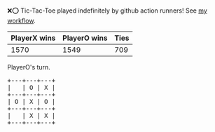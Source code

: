 :x::o: Tic-Tac-Toe played indefinitely by github action runners! See [my workflow](.github/workflows/play.yaml).

|PlayerX wins|PlayerO wins|Ties|
|-|-|-|
|1570|1549|709|

PlayerO's turn.

<pre>
+---+---+---+
|   | O | X |
+---+---+---+
| O | X | O |
+---+---+---+
|   | X | X |
+---+---+---+
</pre>